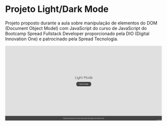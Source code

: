 # Projeto Light/Dark Mode

Projeto proposto durante a aula sobre manipulação de elementos do DOM (Document Object Model) com JavaScript do curso de JavaScript do Bootcamp Spread Fullstack Developer proporcionado pela DIO (Digital Innovation One) e patrocinado pela Spread Tecnologia.

<img src="./assets/img/light-dark-mode.gif" width="700">

